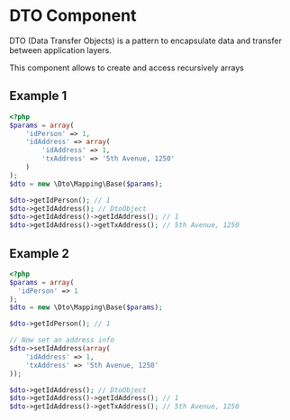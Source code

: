 DTO Component
==========
DTO (Data Transfer Objects) is a pattern to encapsulate data and transfer between application layers.

This component allows to create and access recursively arrays

Example 1 
---------
```php
<?php
$params = array(
    'idPerson' => 1,
    'idAddress' => array(
        'idAddress' => 1,
        'txAddress' => '5th Avenue, 1250'
    )
);
$dto = new \Dto\Mapping\Base($params);

$dto->getIdPerson(); // 1
$dto->getIdAddress(); // DtoObject
$dto->getIdAddress()->getIdAddress(); // 1
$dto->getIdAddress()->getTxAddress(); // 5th Avenue, 1250
```

Example 2
---------
```php
<?php
$params = array(
  'idPerson' => 1
);
$dto = new \Dto\Mapping\Base($params);

$dto->getIdPerson(); // 1

// Now set an address info
$dto->setIdAddress(array(
    'idAddress' => 1,
    'txAddress' => '5th Avenue, 1250'
));

$dto->getIdAddress(); // DtoObject
$dto->getIdAddress()->getIdAddress(); // 1
$dto->getIdAddress()->getTxAddress(); // 5th Avenue, 1250
```
